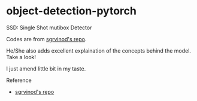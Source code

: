 # object-detection-pytorch
SSD: Single Shot mutibox Detector

Codes are from [sgrvinod's repo](https://github.com/sgrvinod/a-PyTorch-Tutorial-to-Object-Detection).

He/She also adds excellent explaination of the concepts behind the model. Take a look!

I just amend little bit in my taste.

Reference
* [sgrvinod's repo](https://github.com/sgrvinod/a-PyTorch-Tutorial-to-Object-Detection)
